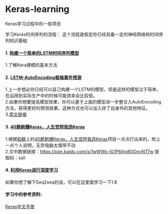 # Keras-learning
Keras学习过程中的一些项目

学习Keras时间序列的流程：
这个流程是假定你已经具备一定的神经网络和时间序列知识基础

#### 1.  [构建一个简单的LSTM时间序列模型](https://github.com/kunkun1230/Keras-learning/tree/master/利用Keras搭建一个神经网络)  
1.了解Kera建模的基本方法

#### 2.  [LSTM-AutoEncoding极端事件预测](https://github.com/cerlymarco/MEDIUM_NoteBook/tree/master/Extreme_Event_Forecasting) 
1.上一步想必你已经可以自己构建一个LSTM的模型，但是这样的模型过于简单，在运用到实际生产中的时候可能效率会比较低。  
2.如果你想要提高模型效果，你可以基于上面的模型进一步整合入AutoEncoding方法，获得更好的预测效果。这种方式也可以加入除了自身外的其他特征。  
3.[原文链接](https://www.yanxishe.com/TextTranslation/1873)

#### 3.  [40题刷爆Keras，人生苦短我选Keras](https://github.com/kunkun1230/Keras-learning/blob/master/40题刷爆Keras，人生苦短我选Keras.ipynb)   
1.根据[和鲸](https://www.kesci.com)上的[40题刷爆Keras，人生苦短我选Keras](https://www.kesci.com/home/project/5e1c14582823a10036b474de)项目一点点打出来的，附上一点个人说明，无奈电脑太慢带不动  
2.文中数据链接：https://pan.baidu.com/s/1wWWs-iG1P6jhx8OOovNT7w 提取码：ssll

#### 4.  [利用Keras进行深度学习](https://github.com/erhwenkuo/deep-learning-with-keras-notebooks) 
如果你想了解下Seq2seq的话，可以在这里面学习一下1.8



#### 学习中的参考资料:
[Keras中文手册](https://keras.io/zh/) 
